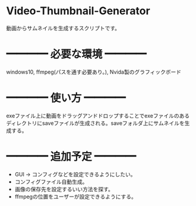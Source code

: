 # Video-Thumbnail-Generator
動画からサムネイルを生成するスクリプトです。 
# ━━━━ 必要な環境 ━━━━  
windows10, ffmpeg(パスを通す必要あり。), Nvida製のグラフィックボード
# ━━━━  使い方  ━━━━  
exeファイル上に動画をドラッグアンドドロップすることでexeファイルのあるディレクトリにsaveファイルが生成される。saveフォルダ上にサムネイルを生成する。


# ━━━━ 追加予定 ━━━━
- GUI -> コンフィグなどを設定できるようにしたい。
- コンフィグファイル自動生成。
- 画像の保存先を設定するいい方法を探す。
- ffmpegの位置をユーザーが設定できるようにする。
